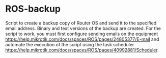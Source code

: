 # ROS-backup
Script to create a backup copy of Router OS and send it to the specified email address. Binary and text versions of the backup are created. 
For the script to work, you must first configure sending emails on the equipment https://help.mikrotik.com/docs/spaces/ROS/pages/24805377/E-mail
and automate the execution of the script using the task scheduler https://help.mikrotik.com/docs/spaces/ROS/pages/40992881/Scheduler.
